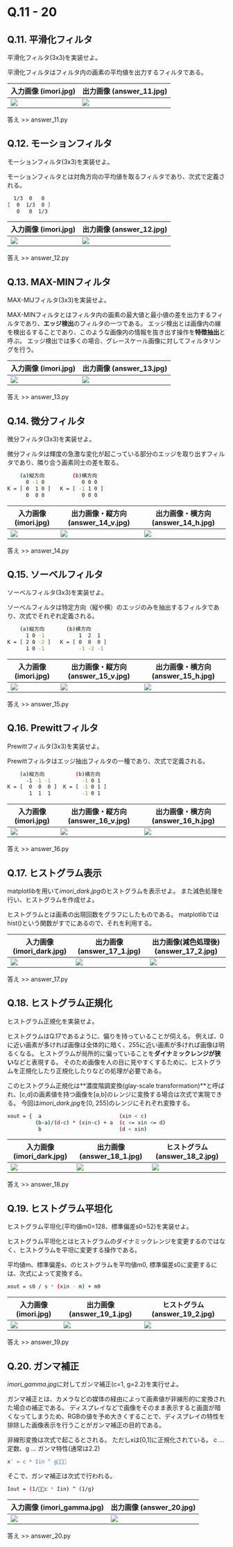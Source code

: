 # Q.11 - 20

## Q.11. 平滑化フィルタ

平滑化フィルタ(3x3)を実装せよ。

平滑化フィルタはフィルタ内の画素の平均値を出力するフィルタである。

|入力画像 (imori.jpg)|出力画像 (answer_11.jpg)|
|---|---|
|![](imori.jpg)|![](answer_11.jpg)|

答え >> answer_11.py


## Q.12. モーションフィルタ

モーションフィルタ(3x3)を実装せよ。

モーションフィルタとは対角方向の平均値を取るフィルタであり、次式で定義される。

```bash
  1/3  0   0
[  0  1/3  0 ]
   0   0  1/3
```

|入力画像 (imori.jpg)|出力画像 (answer_12.jpg)|
|---|---|
|![](imori.jpg)|![](answer_12.jpg)|

答え >> answer_12.py

## Q.13. MAX-MINフィルタ

MAX-MIJフィルタ(3x3)を実装せよ。

MAX-MINフィルタとはフィルタ内の画素の最大値と最小値の差を出力するフィルタであり、**エッジ検出**のフィルタの一つである。
エッジ検出とは画像内の線を検出るすることであり、このような画像内の情報を抜き出す操作を**特徴抽出**と呼ぶ。
エッジ検出では多くの場合、グレースケール画像に対してフィルタリングを行う。

|入力画像 (imori.jpg)|出力画像 (answer_13.jpg)|
|---|---|
|![](imori.jpg)|![](answer_13.jpg)|

答え >> answer_13.py


## Q.14. 微分フィルタ

微分フィルタ(3x3)を実装せよ。

微分フィルタは輝度の急激な変化が起こっている部分のエッジを取り出すフィルタであり、隣り合う画素同士の差を取る。

```bash
    (a)縦方向         (b)横方向
      0 -1 0            0 0 0
K = [ 0  1 0 ]   K = [ -1 1 0 ]
      0  0 0            0 0 0
```

|入力画像 (imori.jpg)|出力画像・縦方向 (answer_14_v.jpg)|出力画像・横方向 (answer_14_h.jpg)|
|---|---|---|
|![](imori.jpg)|![](answer_14_v.jpg)|![](answer_14_h.jpg)|

答え >> answer_14.py

## Q.15. ソーベルフィルタ

ソーベルフィルタ(3x3)を実装せよ。

ソーベルフィルタは特定方向（縦や横）のエッジのみを抽出するフィルタであり、次式でそれぞれ定義される。

```bash
    (a)縦方向       (b)横方向
      1 0 -1           1  2  1
K = [ 2 0 -2 ]   K = [ 0  0  0 ]
      1 0 -1           -1 -2 -1
```

|入力画像 (imori.jpg)|出力画像・縦方向 (answer_15_v.jpg)|出力画像・横方向 (answer_15_h.jpg)|
|---|---|---|
|![](imori.jpg)|![](answer_15_v.jpg)|![](answer_15_h.jpg)|

答え >> answer_15.py

## Q.16. Prewittフィルタ

Prewittフィルタ(3x3)を実装せよ。

Prewittフィルタはエッジ抽出フィルタの一種であり、次式で定義される。

```bash
    (a)縦方向          (b)横方向
      -1 -1 -1          -1 0 1
K = [  0  0  0 ]  K = [ -1 0 1 ]
       1  1  1          -1 0 1
```

|入力画像 (imori.jpg)|出力画像・縦方向 (answer_16_v.jpg)|出力画像・横方向 (answer_16_h.jpg)|
|---|---|---|
|![](imori.jpg)|![](answer_16_v.jpg)|![](answer_16_h.jpg)|

答え >> answer_16.py

## Q.17. ヒストグラム表示

matplotlibを用いて*imori_dark.jpg*のヒストグラムを表示せよ。
また減色処理を行い、ヒストグラムを作成せよ。

ヒストグラムとは画素の出現回数をグラフにしたものである。
matplotlibではhist()という関数がすでにあるので、それを利用する。

|入力画像 (imori_dark.jpg)|出力画像 (answer_17_1.jpg) |出力画像(減色処理後)(answer_17_2.jpg)|
|---|---|---|
|![](imori_dark.jpg)|![](answer_17_1.jpg)|![](answer_17_2.jpg)|

答え >> answer_17.py

## Q.18. ヒストグラム正規化

ヒストグラム正規化を実装せよ。

ヒストグラムはQ.17であるように、偏りを持っていることが伺える。
例えば、0に近い画素が多ければ画像は全体的に暗く、255に近い画素が多ければ画像は明るくなる。
ヒストグラムが局所的に偏っていることを**ダイナミックレンジが狭い**などと表現する。
そのため画像を人の目に見やすくするために、ヒストグラムを正規化したり正規化したりなどの処理が必要である。

このヒストグラム正規化は**濃度階調変換(glay-scale transformation)**と呼ばれ、[c,d]の画素値を持つ画像を[a,b]のレンジに変換する場合は次式で実現できる。
今回は*imori_dark.jpg*を[0, 255]のレンジにそれぞれ変換する。

```bash
xout = {  a                         (xin < c)
         (b-a)/(d-c) * (xin-c) + a  (c <= xin <= d)
          b                         (d < xin)
```

|入力画像 (imori_dark.jpg)|出力画像 (answer_18_1.jpg) |ヒストグラム(answer_18_2.jpg)|
|---|---|---|
|![](imori_dark.jpg)|![](answer_18_1.jpg)|![](answer_18_2.jpg)|

答え >> answer_18.py

## Q.19. ヒストグラム平坦化

ヒストグラム平坦化(平均値m0=128、標準偏差s0=52)を実装せよ。

ヒストグラム平坦化とはヒストグラムのダイナミックレンジを変更するのではなく、ヒストグラムを平坦に変更する操作である。

平均値m、標準偏差s、のヒストグラムを平均値m0, 標準偏差s0に変更するには、次式によって変換する。

```bash
xout = s0 / s * (xin - m) + m0
```

|入力画像 (imori.jpg)|出力画像 (answer_19_1.jpg) |ヒストグラム(answer_19_2.jpg)|
|---|---|---|
|![](imori.jpg)|![](answer_19_1.jpg)|![](answer_19_2.jpg)|

答え >> answer_19.py

## Q.20. ガンマ補正

*imori_gamma.jpg*に対してガンマ補正(c=1, g=2.2)を実行せよ。

ガンマ補正とは、カメラなどの媒体の経由によって画素値が非線形的に変換された場合の補正である。
ディスプレイなどで画像をそのまま表示すると画面が暗くなってしまうため、RGBの値を予め大きくすることで、ディスプレイの特性を排除した画像表示を行うことがガンマ補正の目的である。

非線形変換は次式で起こるとされる。
ただしxは[0,1]に正規化されている。
c ... 定数、g ... ガンマ特性(通常は2.2)

```bash
x' = c * Iin ^ g
```

そこで、ガンマ補正は次式で行われる。

```bash
Iout = (1/c * Iin) ^ (1/g)
```

|入力画像 (imori_gamma.jpg)|出力画像 (answer_20.jpg)|
|---|---|
|![](imori_gamma.jpg)|![](answer_20.jpg)|

答え >> answer_20.py
